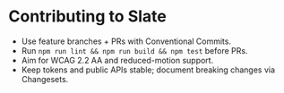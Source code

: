 # Contributing to Slate
- Use feature branches + PRs with Conventional Commits.
- Run `npm run lint && npm run build && npm test` before PRs.
- Aim for WCAG 2.2 AA and reduced-motion support.
- Keep tokens and public APIs stable; document breaking changes via Changesets.
